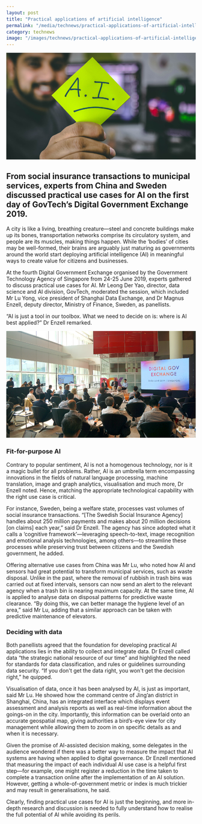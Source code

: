 ```yaml
---
layout: post
title: "Practical applications of artificial intelligence"
permalink: "/media/technews/practical-applications-of-artificial-intelligence"
category: technews
image: "/images/technews/practical-applications-of-artificial-intelligence-part1.png"
---
```


![Practical applications of artificial intelligence](/images/technews/practical-applications-of-artificial-intelligence-part1.png)

From social insurance transactions to municipal services, experts from China and Sweden discussed practical use cases for AI on the first day of GovTech’s Digital Government Exchange 2019.
---

A city is like a living, breathing creature—steel and concrete buildings make up its bones, transportation networks comprise its circulatory system, and people are its muscles, making things happen. While the ‘bodies’ of cities may be well-formed, their brains are arguably just maturing as governments around the world start deploying artificial intelligence (AI) in meaningful ways to create value for citizens and businesses.

At the fourth Digital Government Exchange organised by the Government Technology Agency of Singapore from 24-25 June 2019, experts gathered to discuss practical use cases for AI. Mr Leong Der Yao, director, data science and AI division, GovTech, moderated the session, which included Mr Lu Yong, vice president of Shanghai Data Exchange, and Dr Magnus Enzell, deputy director, Ministry of Finance, Sweden, as panellists.

“AI is just a tool in our toolbox. What we need to decide on is: where is AI best applied?” Dr Enzell remarked.

![Practical applications of artificial intelligence at DGX 2019](/images/technews/practical-applications-of-artificial-intelligence-part2.png)

### **Fit-for-purpose AI**

Contrary to popular sentiment, AI is not a homogenous technology, nor is it a magic bullet for all problems. Rather, AI is an umbrella term encompassing innovations in the fields of natural language processing, machine translation, image and graph analytics, visualisation and much more, Dr Enzell noted. Hence, matching the appropriate technological capability with the right use case is critical. 

For instance, Sweden, being a welfare state, processes vast volumes of social insurance transactions. “[The Swedish Social Insurance Agency] handles about 250 million payments and makes about 20 million decisions [on claims] each year,” said Dr Enzell. The agency has since adopted what it calls a ‘cognitive framework’—leveraging speech-to-text, image recognition and emotional analysis technologies, among others—to streamline these processes while preserving trust between citizens and the Swedish government, he added. 

Offering alternative use cases from China was Mr Lu, who noted how AI and sensors had great potential to transform municipal services, such as waste disposal. Unlike in the past, where the removal of rubbish in trash bins was carried out at fixed intervals, sensors can now send an alert to the relevant agency when a trash bin is nearing maximum capacity. At the same time, AI is applied to analyse data on disposal patterns for predictive waste clearance. “By doing this, we can better manage the hygiene level of an area,” said Mr Lu, adding that a similar approach can be taken with predictive maintenance of elevators.

### **Deciding with data**

Both panellists agreed that the foundation for developing practical AI applications lies in the ability to collect and integrate data. Dr Enzell called data “the strategic national resource of our time” and highlighted the need for standards for data classification, and rules or guidelines surrounding data security. “If you don't get the data right, you won't get the decision right,” he quipped.

Visualisation of data, once it has been analysed by AI, is just as important, said Mr Lu. He showed how the command centre of Jing’an district in Shanghai, China, has an integrated interface which displays event assessment and analysis reports as well as real-time information about the goings-on in the city. Importantly, this information can be overlaid onto an accurate geospatial map, giving authorities a bird’s-eye view for city management while allowing them to zoom in on specific details as and when it is necessary.

Given the promise of AI-assisted decision making, some delegates in the audience wondered if there was a better way to measure the impact that AI systems are having when applied to digital governance. Dr Enzell mentioned that measuring the impact of each individual AI use case is a helpful first step—for example, one might register a reduction in the time taken to complete a transaction online after the implementation of an AI solution. However, getting a whole-of-government metric or index is much trickier and may result in generalisations, he said.

Clearly, finding practical use cases for AI is just the beginning, and more in-depth research and discussion is needed to fully understand how to realise the full potential of AI while avoiding its perils.  
